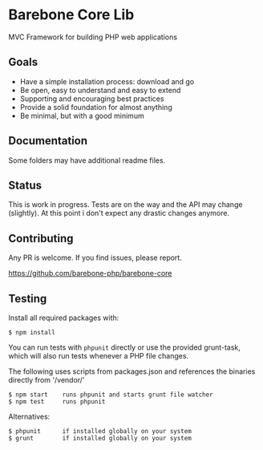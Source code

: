 # Barebone Core Lib

MVC Framework for building PHP web applications

## Goals

- Have a simple installation process: download and go
- Be open, easy to understand and easy to extend
- Supporting and encouraging best practices
- Provide a solid foundation for almost anything
- Be minimal, but with a good minimum

## Documentation

Some folders may have additional readme files.

## Status

This is work in progress. Tests are on the way and the API may change (slightly).
At this point i don't expect any drastic changes anymore.

## Contributing

Any PR is welcome. If you find issues, please report.

https://github.com/barebone-php/barebone-core

## Testing

Install all required packages with:

    $ npm install

You can run tests with `phpunit` directly or use the provided grunt-task, which
will also run tests whenever a PHP file changes.

The following uses scripts from packages.json and references the binaries 
directly from '/vendor/'

    $ npm start    runs phpunit and starts grunt file watcher
    $ npm test     runs phpunit
    
Alternatives:

    $ phpunit      if installed globally on your system
    $ grunt        if installed globally on your system
    

